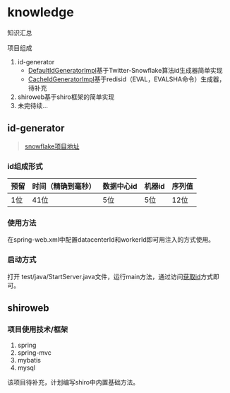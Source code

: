 # knowledge
知识汇总

项目组成
1. id-generator
    - [DefaultIdGeneratorImpl](cn.i7baoz.knowledge.service.impl.DefaultIdGeneratorImpl)基于Twitter-Snowflake算法id生成器简单实现
    - [CacheIdGeneratorImpl](cn.i7baoz.knowledge.service.impl.CacheIdGeneratorImpl)基于redisid（EVAL，EVALSHA命令）生成器，待补充
2. shiroweb基于shiro框架的简单实现
3. 未完待续...

## id-generator

> [snowflake项目地址](https://github.com/twitter/snowflake)

### id组成形式

预留|时间（精确到毫秒）|数据中心id|机器id|序列值
--|--|--|--|--
1位|41位|5位|5位|12位

### 使用方法

在spring-web.xml中配置datacenterId和workerId即可用注入的方式使用。

### 启动方式

打开 test/java/StartServer.java文件，运行main方法，通过访问[获取id](http://localhost:8001/id-generator/id/getId)方式即可。

## shiroweb

### 项目使用技术/框架
1. spring
2. spring-mvc
3. mybatis
4. mysql

该项目待补充，计划编写shiro中内置基础方法。
